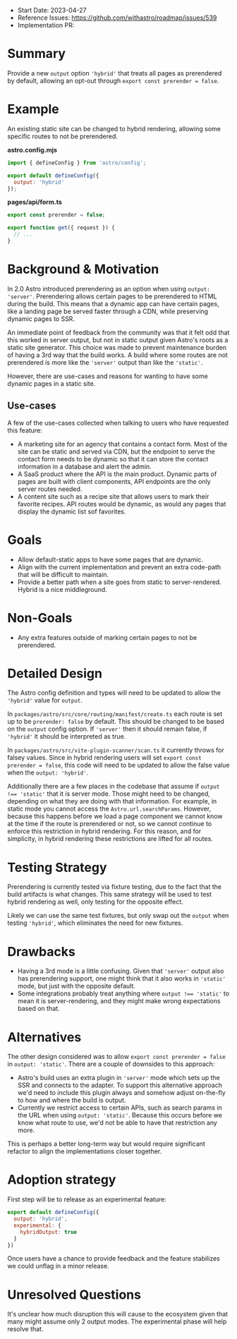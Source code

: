 - Start Date: 2023-04-27
- Reference Issues: https://github.com/withastro/roadmap/issues/539
- Implementation PR: <!-- leave empty -->

# Summary

Provide a new `output` option `'hybrid'` that treats all pages as prerendered by default, allowing an opt-out through `export const prerender = false`.

# Example

An existing static site can be changed to hybrid rendering, allowing some specific routes to not be prerendered.

__astro.config.mjs__

```js
import { defineConfig } from 'astro/config';

export default defineConfig({
  output: 'hybrid'
});
```

__pages/api/form.ts__

```ts
export const prerender = false;

export function get({ request }) {
  // ...
}
```

# Background & Motivation

In 2.0 Astro introduced prerendering as an option when using `output: 'server'`. Prerendering allows certain pages to be prerendered to HTML during the build. This means that a dynamic app can have certain pages, like a landing page be served faster through a CDN, while preserving dynamic pages to SSR.

An immediate point of feedback from the community was that it felt odd that this worked in server output, but not in static output given Astro's roots as a static site generator. This choice was made to prevent maintenance burden of having a 3rd way that the build works. A build where some routes are not prerendered is more like the `'server'` output than like the `'static'`.

However, there are use-cases and reasons for wanting to have some dynamic pages in a static site.

## Use-cases

A few of the use-cases collected when talking to users who have requested this feature:

- A marketing site for an agency that contains a contact form. Most of the site can be static and served via CDN, but the endpoint to serve the contact form needs to be dynamic so that it can store the contact information in a database and alert the admin.
- A SaaS product where the API is the main product. Dynamic parts of pages are built with client components, API endpoints are the only server routes needed.
- A content site such as a recipe site that allows users to mark their favorite recipes. API routes would be dynamic, as would any pages that display the dynamic list sof favorites.

# Goals

- Allow default-static apps to have some pages that are dynamic.
- Align with the current implementation and prevent an extra code-path that will be difficult to maintain.
- Provide a better path when a site goes from static to server-rendered. Hybrid is a nice middleground.

# Non-Goals

- Any extra features outside of marking certain pages to not be prerendered.

# Detailed Design

The Astro config definition and types will need to be updated to allow the `'hybrid'` value for `output`.

In `packages/astro/src/core/routing/manifest/create.ts` each route is set up to be `prerender: false` by default. This should be changed to be based on the `output` config option. If `'server'` then it should remain false, if `'hybrid'` it should be interpreted as true.

In `packages/astro/src/vite-plugin-scanner/scan.ts` it currently throws for falsey values. Since in hybrid rendering users will set `export const prerender = false`, this code will need to be updated to allow the false value when the `output: 'hybrid'`.

Additionally there are a few places in the codebase that assume if `output !== 'static'` that it is server mode. Those might need to be changed, depending on what they are doing with that information. For example, in static mode you cannot access the `Astro.url.searchParams`. However, because this happens before we load a page component we cannot know at the time if the route is prerendered or not, so we cannot continue to enforce this restriction in hybrid rendering. For this reason, and for simplicity, in hybrid rendering these restrictions are lifted for all routes.

# Testing Strategy

Prerendering is currently tested via fixture testing, due to the fact that the build artifacts is what changes. This same strategy will be used to test hybrid rendering as well, only testing for the opposite effect. 

Likely we can use the same test fixtures, but only swap out the `output` when testing `'hybrid'`, which eliminates the need for new fixtures.

# Drawbacks

- Having a 3rd mode is a little confusing. Given that `'server'` output also has prerendering support, one might think that it also works in `'static'` mode, but just with the opposite default.
- Some integrations probably treat anything where `output !== 'static'` to mean it is server-rendering, and they might make wrong expectations based on that.

# Alternatives

The other design considered was to allow `export const prerender = false` in `output: 'static'`. There are a couple of downsides to this approach:

- Astro's build uses an extra plugin in `'server'` mode which sets up the SSR and connects to the adapter. To support this alternative approach we'd need to include this plugin always and somehow adjust on-the-fly to how and where the build is output. 
- Currently we restrict access to certain APIs, such as search params in the URL when using `output: 'static'`. Because this occurs before we know what route to use, we'd not be able to have that restriction any more.

This is perhaps a better long-term way but would require significant refactor to align the implementations closer together.

# Adoption strategy

First step will be to release as an experimental feature:

```js
export default defineConfig({
  output: 'hybrid',
  experimental: {
    hybridOutput: true
  }
})
```

Once users have a chance to provide feedback and the feature stabilizes we could unflag in a minor release.

# Unresolved Questions

It's unclear how much disruption this will cause to the ecosystem given that many might assume only 2 output modes. The experimental phase will help resolve that.